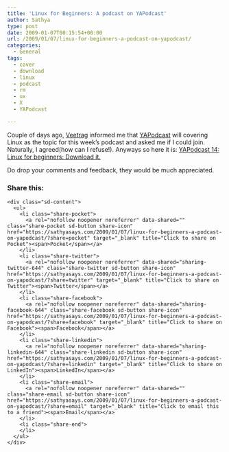 ```yaml
---
title: 'Linux for Beginners: A podcast on YAPodcast'
author: Sathya
type: post
date: 2009-01-07T00:15:54+00:00
url: /2009/01/07/linux-for-beginners-a-podcast-on-yapodcast/
categories:
  - General
tags:
  - cover
  - download
  - linux
  - podcast
  - rm
  - ux
  - X
  - YAPodcast

---
```

Couple of days ago, <a href="http://veetrag.net/" target="_blank">Veetrag</a> informed me that <a href="http://www.new.facebook.com/pages/YAP-Yet-Another-Podcast/69752291424" target="_blank">YAPodcast</a> will covering Linux as the topic for this week&#8217;s podcast and asked me if I could join. Naturally, I agreed(how can I refuse!). Anyways so here it is: <a href="http://veetrag.net/2009/01/05/yap-14-linux-for-beginners/" target="_blank">YAPodcast 14: Linux for beginners: Download it.</a>

Do drop your comments and feedback, they would be much appreciated.

<div class="sharedaddy sd-sharing-enabled">
  <div class="robots-nocontent sd-block sd-social sd-social-icon-text sd-sharing">
    <h3 class="sd-title">
      Share this:
    </h3>
    
    <div class="sd-content">
      <ul>
        <li class="share-pocket">
          <a rel="nofollow noopener noreferrer" data-shared="" class="share-pocket sd-button share-icon" href="https://sathyasays.com/2009/01/07/linux-for-beginners-a-podcast-on-yapodcast/?share=pocket" target="_blank" title="Click to share on Pocket"><span>Pocket</span></a>
        </li>
        <li class="share-twitter">
          <a rel="nofollow noopener noreferrer" data-shared="sharing-twitter-644" class="share-twitter sd-button share-icon" href="https://sathyasays.com/2009/01/07/linux-for-beginners-a-podcast-on-yapodcast/?share=twitter" target="_blank" title="Click to share on Twitter"><span>Twitter</span></a>
        </li>
        <li class="share-facebook">
          <a rel="nofollow noopener noreferrer" data-shared="sharing-facebook-644" class="share-facebook sd-button share-icon" href="https://sathyasays.com/2009/01/07/linux-for-beginners-a-podcast-on-yapodcast/?share=facebook" target="_blank" title="Click to share on Facebook"><span>Facebook</span></a>
        </li>
        <li class="share-linkedin">
          <a rel="nofollow noopener noreferrer" data-shared="sharing-linkedin-644" class="share-linkedin sd-button share-icon" href="https://sathyasays.com/2009/01/07/linux-for-beginners-a-podcast-on-yapodcast/?share=linkedin" target="_blank" title="Click to share on LinkedIn"><span>LinkedIn</span></a>
        </li>
        <li class="share-email">
          <a rel="nofollow noopener noreferrer" data-shared="" class="share-email sd-button share-icon" href="https://sathyasays.com/2009/01/07/linux-for-beginners-a-podcast-on-yapodcast/?share=email" target="_blank" title="Click to email this to a friend"><span>Email</span></a>
        </li>
        <li class="share-end">
        </li>
      </ul>
    </div>
  </div>
</div>